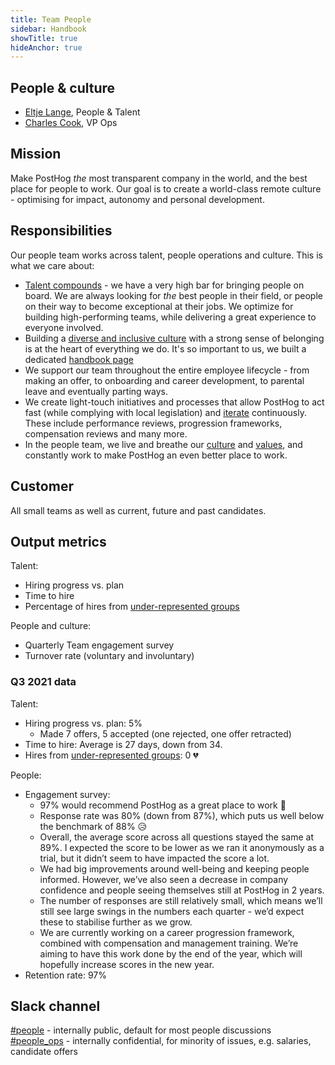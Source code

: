 ```yaml
---
title: Team People
sidebar: Handbook
showTitle: true
hideAnchor: true
---
```


## People & culture

- [Eltje Lange](/handbook/company/team#eltje-lange-people-and-talent), People & Talent 
- [Charles Cook](/handbook/people/team#charles-cook-business-operations), VP Ops

## Mission

Make PostHog _the_ most transparent company in the world, and the best place for people to work. Our goal is to create a world-class remote culture - optimising for impact, autonomy and personal development. 

## Responsibilities

Our people team works across talent, people operations and culture. This is what we care about:

- [Talent compounds](https://posthog.com/handbook/company/values#talent-compounds) - we have a very high bar for bringing people on board. We are always looking for _the_ best people in their field, or people on their way to become exceptional at their jobs. We optimize for building high-performing teams, while delivering a great experience to everyone involved.
- Building a [diverse and inclusive culture](/handbook/company/diversity) with a strong sense of belonging is at the heart of everything we do. It's so important to us, we built a dedicated [handbook page](https://posthog.com/handbook/company/diversity)
- We support our team throughout the entire employee lifecycle - from making an offer, to onboarding and career development, to parental leave and eventually parting ways. 
- We create light-touch initiatives and processes that allow PostHog to act fast (while complying with local legislation) and [iterate](/handbook/company/culture#iteration) continuously. These include performance reviews, progression frameworks, compensation reviews and many more.
- In the people team, we live and breathe our [culture](/handbook/company/culture) and [values](/handbook/company/values), and constantly work to make PostHog an even better place to work.

## Customer

All small teams as well as current, future and past candidates. 

## Output metrics

Talent:
- Hiring progress vs. plan
- Time to hire 
- Percentage of hires from [under-represented groups](/handbook/company/diversity#how-diversity-helps-us)

People and culture:
- Quarterly Team engagement survey
- Turnover rate (voluntary and involuntary)

### Q3 2021 data

Talent:

* Hiring progress vs. plan: 5%
    * Made 7 offers, 5 accepted (one rejected, one offer retracted) 
* Time to hire: Average is 27 days, down from 34.
* Hires from [under-represented groups](/handbook/company/diversity#how-diversity-helps-us): 0 💔

People:
* Engagement survey:
    * 97% would recommend PostHog as a great place to work 👏
    * Response rate was 80% (down from 87%), which puts us well below the benchmark of 88% 😥
    * Overall, the average score across all questions stayed the same at 89%. I expected the score to be lower as we ran it anonymously as a trial, but it didn’t seem to have impacted the score a lot.
    * We had big improvements around well-being and keeping people informed. However, we’ve also seen a decrease in company confidence and people seeing themselves still at PostHog in 2 years.
    * The number of responses are still relatively small, which means we’ll still see large swings in the numbers each quarter - we’d expect these to stabilise further as we grow.
    * We are currently working on a career progression framework, combined with compensation and management training. We’re aiming to have this work done by the end of the year, which will hopefully increase scores in the new year.
* Retention rate: 97% 

## Slack channel

[#people](https://posthog.slack.com/messages/people) - internally public, default for most people discussions
[#people_ops](https://posthog.slack.com/messages/people_ops) - internally confidential, for minority of issues, e.g. salaries, candidate offers
